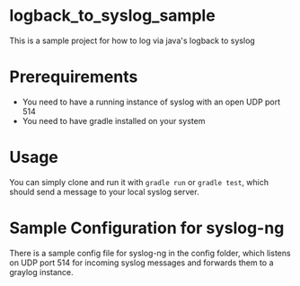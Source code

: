 # logback_to_syslog_sample
This is a sample project for how to log via java's logback to syslog


# Prerequirements

* You need to have a running instance of syslog with an open UDP port 514
* You need to have gradle installed on your system

# Usage
You can simply clone and run it with `gradle run` or `gradle test`, which should send a message to your local syslog server.

# Sample Configuration for syslog-ng

There is a sample config file for syslog-ng in the config folder, which listens on UDP port 514 for incoming syslog messages and forwards them to a graylog instance.
